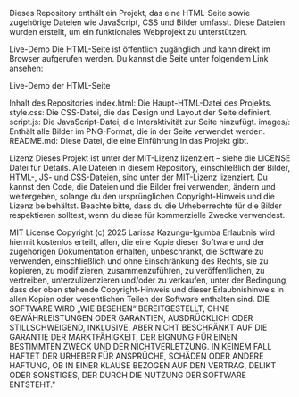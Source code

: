 Dieses Repository enthält ein Projekt, das eine HTML-Seite sowie zugehörige Dateien wie JavaScript, CSS und Bilder umfasst. Diese Dateien wurden erstellt, um ein funktionales Webprojekt zu unterstützen.

Live-Demo
Die HTML-Seite ist öffentlich zugänglich und kann direkt im Browser aufgerufen werden. Du kannst die Seite unter folgendem Link ansehen:

Live-Demo der HTML-Seite

Inhalt des Repositories
index.html: Die Haupt-HTML-Datei des Projekts.
style.css: Die CSS-Datei, die das Design und Layout der Seite definiert.
script.js: Die JavaScript-Datei, die Interaktivität zur Seite hinzufügt.
images/: Enthält alle Bilder im PNG-Format, die in der Seite verwendet werden.
README.md: Diese Datei, die eine Einführung in das Projekt gibt.

Lizenz
Dieses Projekt ist unter der MIT-Lizenz lizenziert – siehe die LICENSE Datei für Details. Alle Dateien in diesem Repository, einschließlich der Bilder, HTML-, JS- und CSS-Dateien, sind unter der MIT-Lizenz lizenziert. Du kannst den Code, die Dateien und die Bilder frei verwenden, ändern und weitergeben, solange du den ursprünglichen Copyright-Hinweis und die Lizenz beibehältst. Beachte bitte, dass du die Urheberrechte für die Bilder respektieren solltest, wenn du diese für kommerzielle Zwecke verwendest. 

MIT License
Copyright (c) 2025 Larissa Kazungu-Igumba
Erlaubnis wird hiermit kostenlos erteilt, allen, die eine Kopie dieser Software und der zugehörigen Dokumentation erhalten, unbeschränkt, die Software zu verwenden, einschließlich und ohne Einschränkung des Rechts, sie zu kopieren, zu modifizieren, zusammenzuführen, zu veröffentlichen, zu vertreiben, unterzulizenzieren und/oder zu verkaufen, unter der Bedingung, dass der oben stehende Copyright-Hinweis und dieser Erlaubnishinweis in allen Kopien oder wesentlichen Teilen der Software enthalten sind.
DIE SOFTWARE WIRD „WIE BESEHEN“ BEREITGESTELLT, OHNE GEWÄHRLEISTUNGEN ODER GARANTIEN, AUSDRÜCKLICH ODER STILLSCHWEIGEND, INKLUSIVE, ABER NICHT BESCHRÄNKT AUF DIE GARANTIE DER MARKTFÄHIGKEIT, DER EIGNUNG FÜR EINEN BESTIMMTEN ZWECK UND DER NICHTVERLETZUNG. IN KEINEM FALL HAFTET DER URHEBER FÜR ANSPRÜCHE, SCHÄDEN ODER ANDERE HAFTUNG, OB IN EINER KLAUSE BEZOGEN AUF DEN VERTRAG, DELIKT ODER SONSTIGES, DER DURCH DIE NUTZUNG DER SOFTWARE ENTSTEHT."


